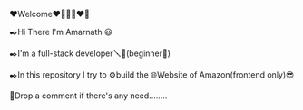 ❤️Welcome❤️🧡💚💛❤️💙

✒️Hi There I'm Amarnath 😃

✒️I'm a full-stack developer🪛🔧(beginner🙂)  

✒️In this repository I try to ⚙️build the 🌐Website of Amazon(frontend only)😎

📌Drop a comment if there's any need........
